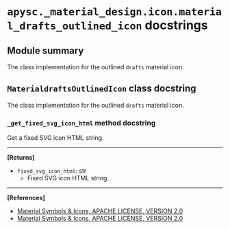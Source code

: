 # `apysc._material_design.icon.material_drafts_outlined_icon` docstrings

## Module summary

The class implementation for the outlined `drafts` material icon.

## `MaterialdraftsOutlinedIcon` class docstring

The class implementation for the outlined `drafts` material icon.

### `_get_fixed_svg_icon_html` method docstring

Get a fixed SVG icon HTML string.<hr>

**[Returns]**

- `fixed_svg_icon_html`: str
  - Fixed SVG icon HTML string.

<hr>

**[References]**

- [Material Symbols & Icons, APACHE LICENSE, VERSION 2.0](https://fonts.google.com/icons?icon.size=24&icon.color=%23e8eaed)
- [Material Symbols & Icons, APACHE LICENSE, VERSION 2.0](https://www.apache.org/licenses/LICENSE-2.0.html)